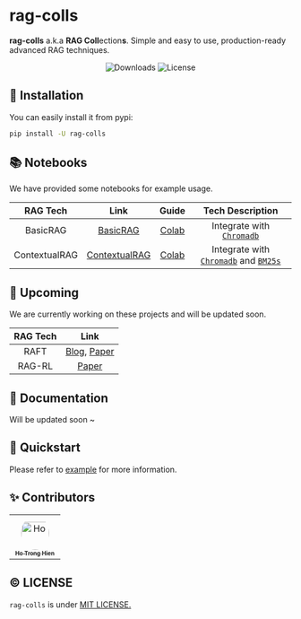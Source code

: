 # rag-colls

**rag-colls** a.k.a **RAG Coll**ection**s**.
Simple and easy to use, production-ready advanced RAG techniques.

<div align="center">

![Downloads](https://img.shields.io/pypi/dm/rag_colls)  ![License](https://img.shields.io/badge/license-MIT-green)

</div>

## 🔧 Installation

You can easily install it from pypi:

```bash
pip install -U rag-colls
```

## 📚 Notebooks

We have provided some notebooks for example usage.

| RAG Tech | Link  | Guide | Tech Description |
|:----------:|:----------:|:----------:|:----------:|
| BasicRAG | [BasicRAG](./rag_colls/rags/basic_rag) | [Colab](https://colab.research.google.com/drive/19hzGSQqx-LIsSbnNkV71ipRAIiFingvP)| Integrate with [`Chromadb`](rag_colls/databases/vector_databases/chromadb.py) |
| ContextualRAG |[ContextualRAG](rag_colls/rags/contextual_rag)| [Colab](https://colab.research.google.com/drive/1vT2Wl8FzYt25_4CMMg-2vcF4y17iTSjO) | Integrate with [`Chromadb`](rag_colls/databases/vector_databases/chromadb.py) and [`BM25s`](rag_colls/databases/bm25/bm25s.py) |

## 🚀 Upcoming

We are currently working on these projects and will be updated soon.

| RAG Tech | Link |
|:----------:|:----------:|
| RAFT | [Blog](https://techcommunity.microsoft.com/blog/aiplatformblog/raft-a-new-way-to-teach-llms-to-be-better-at-rag/4084674), [Paper](https://arxiv.org/pdf/2403.10131)|
| RAG-RL |[Paper](https://arxiv.org/pdf/2503.12759)|

## 📖 Documentation

Will be updated soon ~

## 🎉 Quickstart

Please refer to [example](./examples) for more information.

## ✨ Contributors

<table>
<tr>
    <td align="center" style="word-wrap: break-word; width: 75.0; height: 75.0">
        <a href=https://github.com/hienhayho>
            <img src=https://avatars.githubusercontent.com/u/115549171?v=4 width="50;"  style="border-radius:50%;align-items:center;justify-content:center;overflow:hidden;padding-top:10px" alt=Ho Trong Hien/>
            <br />
            <sub style="font-size:10px"><b>Ho Trong Hien</b></sub>
        </a>
    </td>
</tr>
</table>

## ©️ LICENSE

`rag-colls` is under [MIT LICENSE.](./LICENSE)

